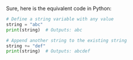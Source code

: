 Sure, here is the equivalent code in Python:

```python
# Define a string variable with any value
string = "abc"
print(string)  # Outputs: abc

# Append another string to the existing string
string += "def"
print(string)  # Outputs: abcdef
```
